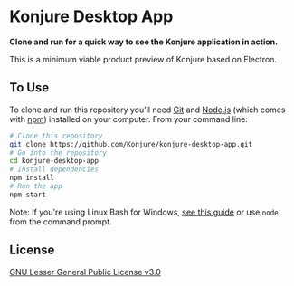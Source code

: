 # Konjure Desktop App

**Clone and run for a quick way to see the Konjure application in action.**

This is a minimum viable product preview of Konjure based on Electron.

## To Use

To clone and run this repository you'll need [Git](https://git-scm.com) and [Node.js](https://nodejs.org/en/download/) (which comes with [npm](http://npmjs.com)) installed on your computer. From your command line:

```bash
# Clone this repository
git clone https://github.com/Konjure/konjure-desktop-app.git
# Go into the repository
cd konjure-desktop-app
# Install dependencies
npm install
# Run the app
npm start
```

Note: If you're using Linux Bash for Windows, [see this guide](https://www.howtogeek.com/261575/how-to-run-graphical-linux-desktop-applications-from-windows-10s-bash-shell/) or use `node` from the command prompt.

## License

[GNU Lesser General Public License v3.0](LICENSE)
